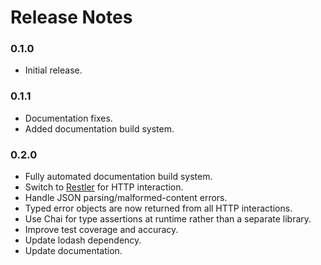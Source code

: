 # Release Notes

### 0.1.0
- Initial release.

### 0.1.1
- Documentation fixes.
- Added documentation build system.

### 0.2.0
- Fully automated documentation build system.
- Switch to [Restler](https://github.com/danwrong/restler) for HTTP interaction.
- Handle JSON parsing/malformed-content errors.
- Typed error objects are now returned from all HTTP interactions.
- Use Chai for type assertions at runtime rather than a separate library.
- Improve test coverage and accuracy.
- Update lodash dependency.
- Update documentation.